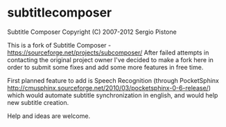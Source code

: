 subtitlecomposer
================

Subtitle Composer
Copyright (C) 2007-2012 Sergio Pistone

This is a fork of Subtitle Composer - https://sourceforge.net/projects/subcomposer/
After failed attempts in contacting the original project owner I've decided to make a fork here in order to submit some fixes and add some more features in free time.

First planned feature to add is Speech Recognition (through PocketSphinx http://cmusphinx.sourceforge.net/2010/03/pocketsphinx-0-6-release/) which would automate subtitle synchronization in english, and would help new subtitle creation.

Help and ideas are welcome.
